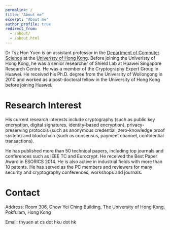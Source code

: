 ```yaml
---
permalink: /
title: "About me"
excerpt: "About me"
author_profile: true
redirect_from: 
  - /about/
  - /about.html
---
```


Dr Tsz Hon Yuen is an assistant professor in the [Department of Computer Science](https://www.cs.hku.hk/) at the [Univeristy of Hong Kong](https://www.hku.hk/). Before joining the Univeristy of Hong Kong, he was a senior researcher of Shield Lab at Huawei Singapore Research Centre. He was a member of the Cryptography Expert Group in Huawei. He received his Ph.D. degree from the University of Wollongong in 2010 and worked as a post-doctoral fellow in the University of Hong Kong before joining Huawei. 

Research Interest
======
His current research interests include cryptography (such as public key encryption, digital signatures, identity-based encryption), privacy-preserving protocols (such as anonymous credential, zero-knowledge proof system) and blockchain (such as consensus, payment channel, confidential transactions). 

He has published more than 50 technical papers, including top journals and conferences such as IEEE TC and Eurocrypt. He received the Best Paper Award in ESORICS 2014. He is also active in industrial fields with more than 10 patents. He has served as the PC members and reviewers for many security and cryptography conferences, workshops and journals.

Contact
=====
Address: Room 306, Chow Yei Ching Building, The University of Hong Kong, Pokfulam, Hong Kong

Email: thyuen at cs dot hku dot hk
